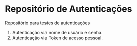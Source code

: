 # Repositório de Autenticações
Repositório para testes de autenticações

1. Autenticação via nome de usuário e senha.
2. Autenticação via Token de acesso pessoal.